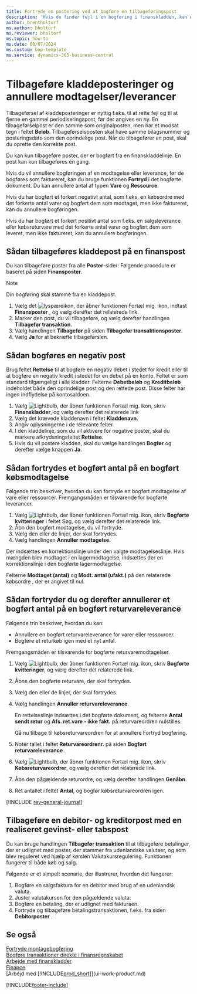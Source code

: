 ```yaml
---
title: Fortryde en postering ved at bogføre en tilbageføringspost
description: 'Hvis du finder fejl i en bogføring i finanskladden, kan du bruge funktionen Tilbagefør transaktion til at fortryde bogføringen med et korrekt revisionsspor.'
author: brentholtorf
ms.author: bholtorf
ms.reviewer: bholtorf
ms.topic: how-to
ms.date: 08/07/2024
ms.custom: bap-template
ms.service: dynamics-365-business-central
---
```


# <a name="reverse-journal-postings-and-undo-receiptsshipments"></a>Tilbageføre kladdeposteringer og annullere modtagelser/leverancer

Tilbageførsel af kladdeposteringer er nyttig f.eks. til at rette fejl og til at fjerne en gammel periodiseringspost, før der angives en ny. En tilbageførselpost er den samme som originalposten, men har et modsat tegn i feltet **Beløb**. Tilbageførselsposten skal have samme bilagsnummer og posteringsdato som den oprindelige post. Når du tilbagefører en post, skal du oprette den korrekte post.

Du kan kun tilbageføre poster, der er bogført fra en finanskladdelinje. En post kan kun tilbageføres én gang.

Hvis du vil annullere bogføringen af en modtagelse eller leverance, før de bogføres som faktureret, kan du bruge funktionen **Fortryd** i det bogførte dokument. Du kan annullere antal af typen **Vare** og **Ressource**.

Hvis du har bogført et forkert negativt antal, som f.eks. en købsordre med det forkerte antal varer og bogført dem som modtaget, men ikke faktureret, kan du annullere bogføringen.

Hvis du har bogført et forkert positivt antal som f.eks. en salgsleverance eller købsreturvare med det forkerte antal varer og bogført dem som leveret, men ikke faktureret, kan du annullere bogføringen.

## <a name="to-reverse-the-journal-posting-of-a-general-ledger-entry"></a>Sådan tilbageføres kladdepost på en finanspost

Du kan tilbageføre poster fra alle **Poster**-sider: Følgende procedure er baseret på siden **Finansposter**.

> [!NOTE]
> Din bogføring skal stamme fra en kladdepost.

1. Vælg det ![lyspæreikon, der åbner funktionen Fortæl mig.](media/ui-search/search_small.png "Fortæl mig, hvad du vil foretage dig") ikon, indtast **Finansposter** , og vælg derefter det relaterede link.
2. Marker den post, du vil tilbageføre, og vælg derefter handlingen **Tilbagefør transaktion**.
3. Vælg handlingen **Tilbagefør** på siden **Tilbagefør transaktionsposter**.
4. Vælg **Ja** for at bekræfte tilbageførslen.

## <a name="to-post-a-negative-entry"></a>Sådan bogføres en negativ post

Brug feltet **Rettelse** til at bogføre en negativ debet i stedet for kredit eller til at bogføre en negativ kredit i stedet for en debet på en konto. Feltet er som standard tilgængeligt i alle kladder. Felterne **Debetbeløb** og **Kreditbeløb** indeholdet både den oprindelige post og den rettede post. Disse felter har ingen indflydelse på kontosaldoen.  

1. Vælg ![Lightbulb, der åbner funktionen Fortæl mig.](media/ui-search/search_small.png "Fortæl mig, hvad du vil foretage dig") ikon, skriv **Finanskladder**, og vælg derefter det relaterede link  
2. Vælg det krævede kladdenavn i feltet **Kladdenavn**.  
3. Angiv oplysningerne i de relevante felter.  
4. I den kladdelinje, som du vil aktivere for negative poster, skal du markere afkrydsningsfeltet **Rettelse**.  
5. Hvis du vil postere kladden, skal du vælge handlingen **Bogfør** og derefter vælge knappen **Ja**.

## <a name="to-undo-a-quantity-on-a-posted-purchase-receipt"></a>Sådan fortrydes et bogført antal på en bogført købsmodtagelse

Følgende trin beskriver, hvordan du kan fortryde en bogført modtagelse af vare eller ressourcer. Fremgangsmåden er tilsvarende for bogførte leverancer.

1. Vælg ![Lightbulb, der åbner funktionen Fortæl mig.](media/ui-search/search_small.png "Fortæl mig, hvad du vil foretage dig") ikon, skriv **Bogførte kvitteringer** i feltet Søg, og vælg derefter det relaterede link.  
2. Åbn den bogført modtagelse, du vil fortryde.  
3. Vælg den eller de linjer, der skal fortrydes.  
4. Vælg handlingen **Annuller modtagelse**.

Der indsættes en korrektionslinje under den valgte modtagelseslinje. Hvis mængden blev modtaget i en lagermodtagelse, indsættes der en korrektionslinje i den bogførte lagermodtagelse.  

Felterne **Modtaget (antal)** og **Modt. antal (ufakt.)** på den relaterede købsordre , der er angivet til nul.

## <a name="to-undo-and-then-redo-a-quantity-posting-on-a-posted-return-shipment"></a>Sådan fortryder du og derefter annullerer et bogført antal på en bogført returvareleverance

Følgende trin beskriver, hvordan du kan:

* Annullere en bogført returvareleverance for varer eller ressourcer.
* Bogføre et returkøb igen med et nyt antal.

Fremgangsmåden er tilsvarende for bogførte returvaremodtagelser.

1. Vælg ![Lightbulb, der åbner funktionen Fortæl mig.](media/ui-search/search_small.png "Fortæl mig, hvad du vil foretage dig") ikon, skriv **Bogførte kvitteringer**, og vælg derefter det relaterede link.  
2. Åbne den bogførte returvare, der skal fortrydes.
3. Vælg den eller de linjer, der skal fortrydes.  

4. Vælg handlingen **Annuller returvareleverance**.  

    En rettelseslinje indsættes i det bogførte dokument, og felterne **Antal sendt retur** og **Afs. ret.vare - ikke fakt.** på returvareordren nulstilles.  

    Gå nu tilbage til købsreturvareordren for at annullere Fortryd bogføring.  

5. Notér tallet i feltet **Returvareordrenr.** på siden **Bogført returvareleverance** .  
6. Vælg ![Lightbulb, der åbner funktionen Fortæl mig.](media/ui-search/search_small.png "Fortæl mig, hvad du vil foretage dig") ikon, skriv **Købsreturvareordrer**, og vælg derefter det relaterede link.  
7. Åbn den pågældende returordre, og vælg derefter handlingen **Genåbn**.  
8. Ret antallet i feltet **Antal**, og bogfør købsreturvareordren igen.  

[!INCLUDE [rev-general-journal](includes/rev-general-journal.md)]

## <a name="reverse-a-customer-and-vendor-ledger-entry-with-a-realized-gain-or-loss-entry"></a>Tilbageføre en debitor- og kreditorpost med en realiseret gevinst- eller tabspost

Du kan bruge handlingen **Tilbagefør transaktion** til at tilbageføre betalinger, der er udlignet med poster, der stammer fra udenlandske valutaer, og som blev reguleret ved hjælp af kørslen Valutakursregulering. Funktionen fungerer til både køb og salg.

Følgende er et simpelt scenarie, der illustrerer, hvordan det fungerer:

1. Bogføre en salgsfaktura for en debitor med brug af en udenlandsk valuta.
2. Juster valutakursen for den pågældende valuta.
3. Bogføre en betaling, der er udlignet med fakturaen.
4. Fortryde og tilbageføre betalingstransaktionen, f.eks. fra siden **Debitorposter** .

## <a name="see-also"></a>Se også

[Fortryde montagebogføring](assembly-how-to-undo-assembly-posting.md)    
[Bogføre transaktioner direkte i finansregnskabet](finance-how-post-transactions-directly.md)    
[Arbejde med finanskladder](ui-work-general-journals.md)    
[Finance](finance.md)    
[Arbejd med [!INCLUDE[prod_short](includes/prod_short.md)]](ui-work-product.md)    

[!INCLUDE[footer-include](includes/footer-banner.md)]

